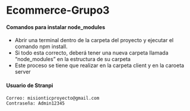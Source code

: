 # Ecommerce-Grupo3
#### Comandos para instalar node_modules

-  Abrir una terminal dentro de la carpeta del proyecto y ejecutar el comando npm install.
- Si todo esta correcto, deberá tener una nueva carpeta llamada “node_modules” en la estructura de su carpeta
- Este proceso se tiene que realizar en la carpeta client y en la caroeta server

#### Usuario de Stranpi

    Correo: misionticproyecto@gmail.com
    Contraseña: Admin12345
